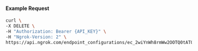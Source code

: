 <!-- Code generated for API Clients. DO NOT EDIT. -->

#### Example Request

```bash
curl \
-X DELETE \
-H "Authorization: Bearer {API_KEY}" \
-H "Ngrok-Version: 2" \
https://api.ngrok.com/endpoint_configurations/ec_2wiYnWh8rmWw2OOTQ0tAT0Y7VKP/circuit_breaker
```
